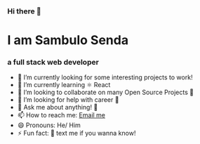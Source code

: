 ### Hi there 👋
# I am Sambulo Senda
### a full stack web developer

- 🔭 I’m currently looking for some interesting projects to work!
- 🌱 I’m currently learning ⚛ React
- 👯 I’m looking to collaborate on many Open Source Projects 💖
- 🤔 I’m looking for help with career 🏢
- 💬 Ask me about anything! 🤗
- 📫 How to reach me: [Email me](mailto:sambulosendas@gmail.com)
- 😄 Pronouns: He/ Him
- ⚡ Fun fact: 📲 text me if you wanna know!




